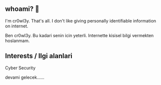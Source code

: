 ## whoami? 🛑
I'm cr0wl3y. That's all. I don't like giving personally identifiable information on internet. 

Ben cr0wl3y. Bu kadari senin icin yeterli. Internette kisisel bilgi vermekten hoslanmam.

## Interests / Ilgi alanlari
Cyber Security

devami gelecek......
